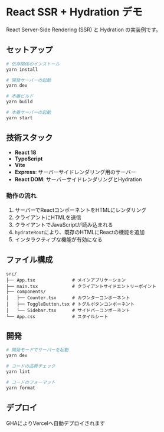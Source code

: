 # React SSR + Hydration デモ

React Server-Side Rendering (SSR) と Hydration の実装例です。

## セットアップ

```bash
# 依存関係のインストール
yarn install

# 開発サーバーの起動
yarn dev

# 本番ビルド
yarn build

# 本番サーバーの起動
yarn start
```

## 技術スタック

- **React 18**
- **TypeScript**
- **Vite**
- **Express**: サーバーサイドレンダリング用のサーバー
- **React DOM**: サーバーサイドレンダリングとHydration

### 動作の流れ

1. サーバーでReactコンポーネントをHTMLにレンダリング
2. クライアントにHTMLを送信
3. クライアントでJavaScriptが読み込まれる
4. `hydrateRoot`により、既存のHTMLにReactの機能を追加
5. インタラクティブな機能が有効になる

## ファイル構成

```
src/
├── App.tsx              # メインアプリケーション
├── main.tsx             # クライアントサイドエントリーポイント
├── components/
│   ├── Counter.tsx      # カウンターコンポーネント
│   ├── ToggleButton.tsx # トグルボタンコンポーネント
│   └── Sidebar.tsx      # サイドバーコンポーネント
└── App.css              # スタイルシート
```

## 開発

```bash
# 開発モードでサーバーを起動
yarn dev

# コードの品質チェック
yarn lint

# コードのフォーマット
yarn format
```

## デプロイ

GHAによりVercelへ自動デプロイされます
